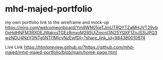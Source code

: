 # mhd-majed-portfolio
my own portfolio
link to the wireframe and mock-up
https://miro.com/welcomeonboard/Ym9WN05jeTJmUTRQYTZaMHJVT29yb0xHdHNFM3RXOEJWakxsTGEzRmxoM285UjZmcnl3N25YQXF1ZnJSSjJPQ3wzNDU4NzY0NTg5NTI1MjcyNzEwfDI=?share_link_id=984380010674

Live Link
https://htmlpreview.github.io/?https://github.com/mhd-majed/mhd-majed-portfolio/blob/main/home-page.html
